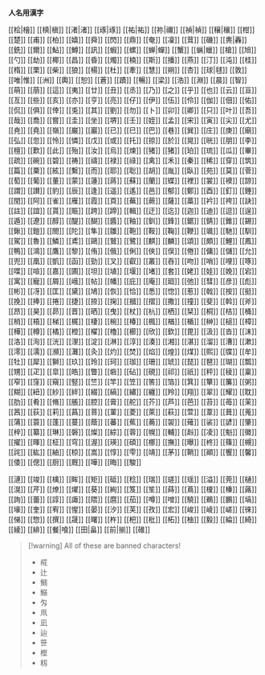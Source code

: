 **人名用漢字**

[[桧|檜]]
[[槙|槇]]
[[渚|渚]]
[[琢|琢]]
[[祐|祐]]
[[祢|禰]]
[[禎|禎]]
[[穣|穰]]
[[柑]]
[[楚]]
[[甫]]
[[柏]]
[[嬉]]
[[舜]]
[[閃]]
[[鼎]]
[[奄]]
[[凜]]
[[茸]]
[[磯]]
[[軣|轟]]
[[銑]]
[[爾]]
[[鮎]]
[[鱒]]
[[訊]]
[[蝦]]
[[螺]]
[[蝉|蟬]]
[[蟹]]
[[蝋|蠟]]
[[槍]]
[[旭]]
[[勺]]
[[劫]]
[[椰]]
[[昌]]
[[昏]]
[[燭]]
[[楠]]
[[斯]]
[[播]]
[[燕]]
[[汀]]
[[沌]]
[[桂]]
[[楕]]
[[栗]]
[[柴]]
[[狼]]
[[楊]]
[[杜]]
[[牽]]
[[慧]]
[[朔]]
[[杏]]
[[球|毬]]
[[敦]]
[[唯|惟]]
[[洲]]
[[輿]]
[[恕]]
[[蒼]]
[[蹟]]
[[暢]]
[[梁]]
[[浩]]
[[淵]]
[[晨]]
[[智]]
[[萌]]
[[萠]]
[[這]]
[[夷]]
[[廿]]
[[丑]]
[[丞]]
[[乃]]
[[之]]
[[乎]]
[[也]]
[[云]]
[[亘]]
[[亙]]
[[些]]
[[亥]]
[[亦]]
[[亨]]
[[亮]]
[[仔]]
[[伊]]
[[伍]]
[[伶]]
[[伽]]
[[佃]]
[[佑]]
[[侃]]
[[俱]]
[[倖]]
[[兎]]
[[其]]
[[劉]]
[[勿]]
[[卜]]
[[卯]]
[[卿]]
[[只]]
[[叶]]
[[吾]]
[[哉]]
[[喬]]
[[嘗]]
[[圭]]
[[坐]]
[[堺]]
[[壬]]
[[姪]]
[[孟]]
[[宋]]
[[寅]]
[[尖]]
[[尤]]
[[尭]]
[[堯]]
[[嶺]]
[[巌]]
[[巖]]
[[已]]
[[巳]]
[[巴]]
[[巷]]
[[巽]]
[[庄]]
[[庚]]
[[廟]]
[[弘]]
[[忽]]
[[怜]]
[[憐]]
[[戊]]
[[或]]
[[托]]
[[掠]]
[[於]]
[[晃]]
[[晄]]
[[朋]]
[[李]]
[[檀]]
[[歎]]
[[此]]
[[殆]]
[[汝]]
[[烏]]
[[煉]]
[[猪]]
[[猪]]
[[珀]]
[[琉]]
[[瓜]]
[[畢]]
[[疏]]
[[碗]]
[[碧]]
[[祷]]
[[禱]]
[[禄]]
[[祿]]
[[禽]]
[[禾]]
[[秦]]
[[稀]]
[[穿]]
[[筑]]
[[篇]]
[[粟]]
[[絃]]
[[繫]]
[[而]]
[[耶]]
[[聡]]
[[胡]]
[[胤]]
[[臥]]
[[苑]]
[[莫]]
[[菅]]
[[萄]]
[[葡]]
[[董]]
[[蒙]]
[[蓮]]
[[蔣]]
[[蘇]]
[[蘭]]
[[蝶]]
[[裡]]
[[裳]]
[[襖]]
[[諒]]
[[謂]]
[[讃]]
[[豹]]
[[辰]]
[[逢]]
[[遥]]
[[遙]]
[[邑]]
[[郁]]
[[鄭]]
[[酉]]
[[釘]]
[[錘]]
[[閏]]
[[阿]]
[[雀]]
[[雁]]
[[霞]] 
[[頁]]
[[蕪]]
[[蕨]]
[[薩]]
[[藁]]
[[衿]]
[[袴]]
[[訣]]
[[註]]
[[誼]]
[[貰]]
[[賑]]
[[跨]]
[[蹄]]
[[輯]]
[[迂]]
[[迄]]
[[迦]]
[[迪]]
[[逗]]
[[逞]]
[[遁]]
[[遼]]
[[醇]]
[[醍]]
[[醐]]
[[醬]]
[[釉]]
[[釧]]
[[鋒]]
[[鋸]]
[[錆]]
[[錐]]
[[錫]]
[[鍬]]
[[鎧]]
[[閤]]
[[陀]]
[[隼]]
[[雛]]
[[鞄]]
[[鞍]]
[[鞠]]
[[鞭]]
[[颯]]
[[馳]]
[[馴]]
[[駕]]
[[魯]]
[[鱗]]
[[鳶]]
[[鷗]]
[[鷲]]
[[鷺]]
[[麒]]
[[麟]]
[[頌]]
[[頗]]
[[鯉]]
[[鳳]]
[[鴨]]
[[鴻]]
[[鷹]]
[[黎]]
[[侑]]
[[俄]]
[[俐]]
[[俠]]
[[俣]]
[[倦]]
[[傭]]
[[儲]]
[[允]]
[[兜]]
[[凰]]
[[凱]]
[[函]]
[[勁]]
[[叉]]
[[叡]]
[[叢]]
[[吞]]
[[吻]]
[[哨]]
[[哩]]
[[啄]]
[[喋]]
[[喧]]
[[嘉]]
[[圃]]
[[坦]]
[[埴]]
[[堰]]
[[堵]]
[[套]]
[[姥]]
[[娃]]
[[娩]]
[[宕]]
[[寓]]
[[寵]]
[[屑]]
[[峨]]
[[帖]]
[[幡]]
[[庇]]
[[庵]]
[[廻]]
[[弛]]
[[彗]]
[[彦]]
[[彪]]
[[彬]]
[[冴]]
[[匡]]
[[黛]]
[[鳩]]
[[恢]]
[[恰]]
[[悉]]
[[惚]]
[[惹]]
[[戟]]
[[按]]
[[挺]]
[[挽]]
[[捧]]
[[捲]]
[[捷]]
[[捺]]
[[掬]]
[[摑]]
[[摺]]
[[撒]]
[[撞]]
[[斐]]
[[斡]]
[[斧]]
[[昂]]
[[昊]]
[[昴]]
[[晋]]
[[晒]]
[[曳]]
[[杖]]
[[杭]]
[[栖]]
[[栞]]
[[桐]]
[[桔]]
[[桶]]
[[梢]]
[[梧]]
[[梯]]
[[梶]]
[[棲]]
[[椀]]
[[椿]]
[[楓]]
[[楢]]
[[楯]]
[[榊]]
[[槌]]
[[樟]]
[[樺]]
[[樽]]
[[橘]]
[[橙]]
[[櫂]]
[[櫓]]
[[櫛]]
[[欣]]
[[欽]]
[[毘]]
[[汲]]
[[沓]]
[[沫]]
[[洛]]
[[洵]]
[[洸]]
[[浬]]
[[淀]]
[[淋]]
[[淳]]
[[湊]]
[[湘]]
[[湛]]
[[溜]]
[[漕]]
[[漱]]
[[澪]]
[[濡]]
[[瀕]]
[[灘]]
[[灸]]
[[灼]]
[[焚]]
[[焰]]
[[煌]]
[[煤]]
[[熙]]
[[牒]]
[[牟]]
[[牡]]
[[犀]]
[[獅]]
[[玖]]
[[玲]]
[[珂]]
[[珈]]
[[珊]]
[[琥]]
[[琵]]
[[琶]]
[[瑚]]
[[瓢]]
[[甥]]
[[疋]]
[[皐]]
[[皓]]
[[瞥]]
[[砦]]
[[砧]]
[[硯]]
[[祁]]
[[祇]]
[[秤]]
[[稜]]
[[稟]]
[[窄]]
[[窪]]
[[窺]]
[[竪]]
[[竺]]
[[竿]]
[[笠]]
[[筈]]
[[箔]]
[[箕]]
[[簞]]
[[簾]]
[[粥]]
[[糊]]
[[紐]]
[[紗]]
[[絆]]
[[綴]]
[[縞]]
[[繡]]
[[纏]]
[[羚]]
[[翔]]
[[翠]]
[[耀]]
[[耽]]
[[肋]]
[[肴]]
[[脩]]
[[脹]]
[[腔]]
[[膏]]
[[舵]]
[[芥]]
[[芦]]
[[芭]]
[[苔]]
[[苺]]
[[茉]]
[[茜]]
[[荻]]
[[莉]]
[[菖]]
[[菩]]
[[菫]]
[[菱]]
[[萊]]
[[萩]]
[[萱]]
[[葦]]
[[葺]]
[[蒐]]
[[蒲]]
[[蓑]]
[[蓬]]
[[蔓]]
[[蔭]]
[[蕃]]
[[蕉]]
[[蕎]]
[[袈]]
[[薙]]
[[裟]]
[[諺]]
[[肇]]
[[梓]]
[[纂]]
[[琳]]
[[磐]]
[[燦]]
[[綜]]
[[蓉]]
[[幌]]
[[輔]]
[[赳]]
[[凌]]
[[魁]]
[[徽]]
[[擢]]
[[暉]]
[[柾]]
[[穹]]
[[渥]]
[[瑛]]
[[碩]]
[[梛]]
[[撫]]
[[曝]]
[[柊]]
[[篠]]
[[槻]]
[[詫]]
[[紘]]
[[紬]]
[[椋]]
[[嵩]]
[[惇]]
[[雫]]
[[靖]]
[[茅]]
[[鞘]]
[[顚]]
[[饗]]
[[馨]]
[[倭]]
[[偲]]
[[厨]]
[[厩]]
[[嘩]]
[[晦]]
[[駿]]



[[漣]]
[[竣]]
[[檎]]
[[眸]]
[[矩]]
[[砥]]
[[稔]]
[[瑞]]
[[瑳]]
[[瑶]]
[[溢]]
[[莞]]
[[樋]]
[[滉]]
[[芹]]
[[燎]]
[[燿]]
[[葵]]
[[絢]]
[[笈]]
[[笙]]
[[蒔]]
[[蔦]]
[[榎]]
[[榛]]
[[蕗]]
[[詢]]
[[蕾]]
[[諄]]
[[諏]]
[[隈]]
[[麿]]
[[茄]]
[[噂]]
[[噌]]
[[驍]]
[[鵜]]
[[鵬]]
[[塙]]
[[壕]]
[[奎]]
[[宥]]
[[惺]]
[[晏]]
[[汐]]
[[芙]]
[[孜]]
[[宏]]
[[峻]]
[[崚]]
[[嵯]]
[[徠]]
[[悌]]
[[惣]]
[[撰]]
[[晟]]
[[曙]]
[[杵]]
[[杷]]
[[枇]]
[[柘]]
[[柚]]
[[毅]]
[[綸]]
[[綺]]
[[綾]]
[[緋]]
[[餐|喰]]
[[田|畠]]
[[前|揃]]
[[碓]]

>[!warning] All of these are banned characters!
>* 椛
>* 辻
>* 鯛
>* 鰯
>* 匁
>* 凧
>* 凪
>* 辿
>* 笹
>* 樫
>* 籾
